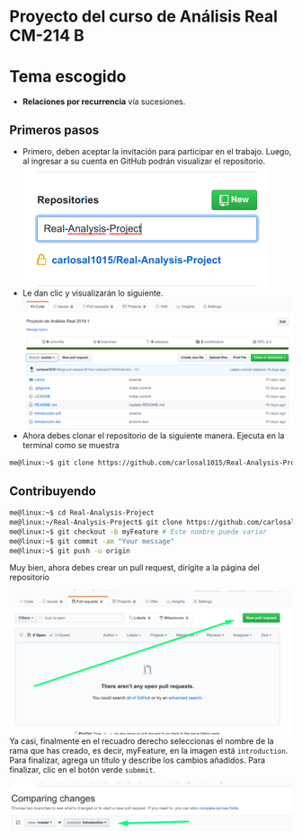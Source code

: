 Proyecto del curso de Análisis Real CM-214 B
===

# Tema escogido

* **Relaciones por recurrencia** vía sucesiones.

## Primeros pasos

* Primero, deben aceptar la invitación para participar en el trabajo. Luego, al ingresar a su cuenta en GitHub podrán visualizar el repositorio.
![Bienvenida](/img/list.png)
* Le dan clic y visualizarán lo siguiente.
![Bienvenida](/img/welcome.png)
* Ahora debes clonar el repositorio de la siguiente manera. Ejecuta en la terminal como se muestra
```bash
me@linux:~$ git clone https://github.com/carlosal1015/Real-Analysis-Project.git
```

## Contribuyendo

```bash
me@linux:~$ cd Real-Analysis-Project
me@linux:~/Real-Analysis-Project$ git clone https://github.com/carlosal1015/Real-Analysis-Project.git
me@linux:~$ git checkout -b myFeature # Este nombre puede variar
me@linux:~$ git commit -am "Your message"
me@linux:~$ git push -u origin
```

Muy bien, ahora debes crear un pull request, dirígite a la página del repositorio

![Bienvenida](/img/pullrequest.png)
Ya casi, finalmente en el recuadro derecho seleccionas el nombre de la rama que has creado, es decir, myFeature, en la imagen está `introduction`. Para finalizar, agrega un título y describe los cambios añadidos. Para finalizar, clic en el botón verde `submmit`.

![Bienvenida](/img/done.png)